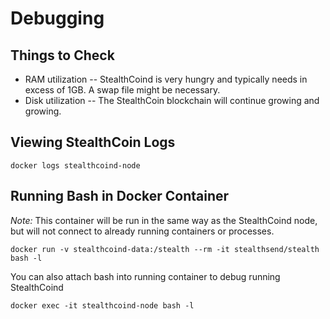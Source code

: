 # Debugging

## Things to Check

* RAM utilization -- StealthCoind is very hungry and typically needs in excess of 1GB.  A swap file might be necessary.
* Disk utilization -- The StealthCoin blockchain will continue growing and growing.

## Viewing StealthCoin Logs

    docker logs stealthcoind-node


## Running Bash in Docker Container

*Note:* This container will be run in the same way as the StealthCoind node, but will not connect to already running containers or processes.

    docker run -v stealthcoind-data:/stealth --rm -it stealthsend/stealth bash -l

You can also attach bash into running container to debug running StealthCoind

    docker exec -it stealthcoind-node bash -l


